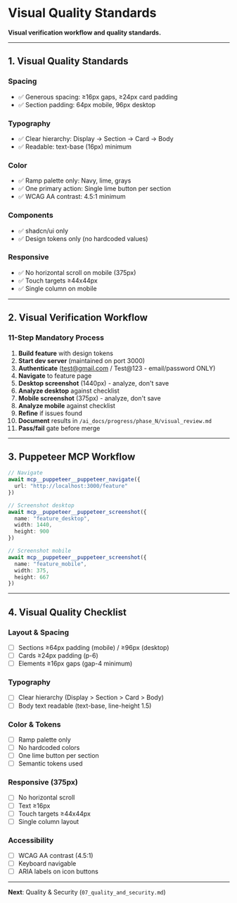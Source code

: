 # Visual Quality Standards

**Visual verification workflow and quality standards.**

---

## 1. Visual Quality Standards

### Spacing
- ✅ Generous spacing: ≥16px gaps, ≥24px card padding
- ✅ Section padding: 64px mobile, 96px desktop

### Typography
- ✅ Clear hierarchy: Display → Section → Card → Body
- ✅ Readable: text-base (16px) minimum

### Color
- ✅ Ramp palette only: Navy, lime, grays
- ✅ One primary action: Single lime button per section
- ✅ WCAG AA contrast: 4.5:1 minimum

### Components
- ✅ shadcn/ui only
- ✅ Design tokens only (no hardcoded values)

### Responsive
- ✅ No horizontal scroll on mobile (375px)
- ✅ Touch targets ≥44x44px
- ✅ Single column on mobile

---

## 2. Visual Verification Workflow

### 11-Step Mandatory Process

1. **Build feature** with design tokens
2. **Start dev server** (maintained on port 3000)
3. **Authenticate** (test@gmail.com / Test@123 - email/password ONLY)
4. **Navigate** to feature page
5. **Desktop screenshot** (1440px) - analyze, don't save
6. **Analyze desktop** against checklist
7. **Mobile screenshot** (375px) - analyze, don't save
8. **Analyze mobile** against checklist
9. **Refine** if issues found
10. **Document** results in `/ai_docs/progress/phase_N/visual_review.md`
11. **Pass/fail** gate before merge

---

## 3. Puppeteer MCP Workflow

```typescript
// Navigate
await mcp__puppeteer__puppeteer_navigate({
  url: "http://localhost:3000/feature"
})

// Screenshot desktop
await mcp__puppeteer__puppeteer_screenshot({
  name: "feature_desktop",
  width: 1440,
  height: 900
})

// Screenshot mobile
await mcp__puppeteer__puppeteer_screenshot({
  name: "feature_mobile",
  width: 375,
  height: 667
})
```

---

## 4. Visual Quality Checklist

### Layout & Spacing
- [ ] Sections ≥64px padding (mobile) / ≥96px (desktop)
- [ ] Cards ≥24px padding (p-6)
- [ ] Elements ≥16px gaps (gap-4 minimum)

### Typography
- [ ] Clear hierarchy (Display > Section > Card > Body)
- [ ] Body text readable (text-base, line-height 1.5)

### Color & Tokens
- [ ] Ramp palette only
- [ ] No hardcoded colors
- [ ] One lime button per section
- [ ] Semantic tokens used

### Responsive (375px)
- [ ] No horizontal scroll
- [ ] Text ≥16px
- [ ] Touch targets ≥44x44px
- [ ] Single column layout

### Accessibility
- [ ] WCAG AA contrast (4.5:1)
- [ ] Keyboard navigable
- [ ] ARIA labels on icon buttons

---

**Next**: Quality & Security (`07_quality_and_security.md`)
